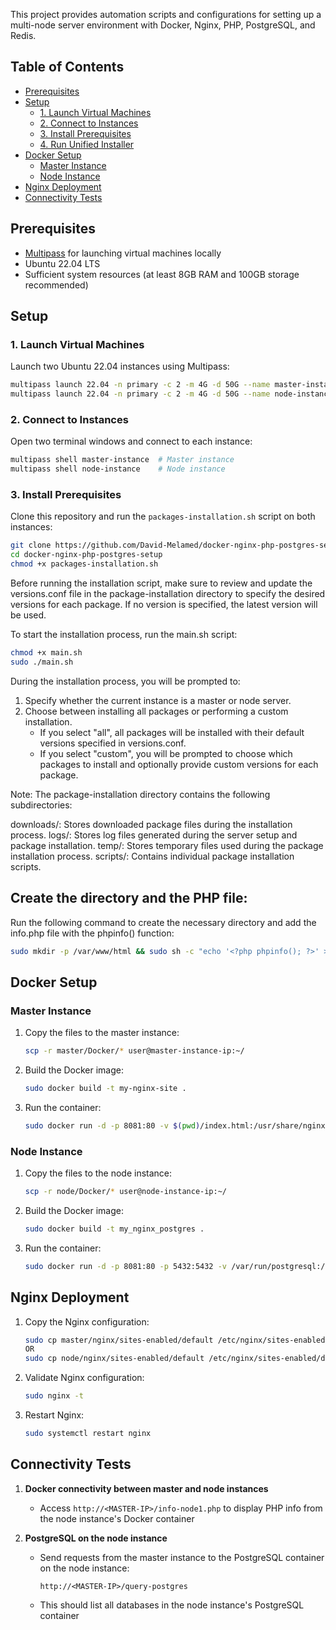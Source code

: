 This project provides automation scripts and configurations for setting up a multi-node server environment with Docker, Nginx, PHP, PostgreSQL, and Redis.

## Table of Contents
- [Prerequisites](#prerequisites)
- [Setup](#setup)
  - [1. Launch Virtual Machines](#1-launch-virtual-machines)
  - [2. Connect to Instances](#2-connect-to-instances)
  - [3. Install Prerequisites](#3-install-prerequisites)
  - [4. Run Unified Installer](#4-run-unified-installer)
- [Docker Setup](#docker-setup)
  - [Master Instance](#master-instance)
  - [Node Instance](#node-instance)
- [Nginx Deployment](#nginx-deployment)
- [Connectivity Tests](#connectivity-tests)

## Prerequisites

- [Multipass](https://multipass.run/) for launching virtual machines locally
- Ubuntu 22.04 LTS
- Sufficient system resources (at least 8GB RAM and 100GB storage recommended)

## Setup

### 1. Launch Virtual Machines

Launch two Ubuntu 22.04 instances using Multipass:

```bash
multipass launch 22.04 -n primary -c 2 -m 4G -d 50G --name master-instance
multipass launch 22.04 -n primary -c 2 -m 4G -d 50G --name node-instance
```

### 2. Connect to Instances

Open two terminal windows and connect to each instance:

```bash
multipass shell master-instance  # Master instance
multipass shell node-instance    # Node instance
```

### 3. Install Prerequisites

Clone this repository and run the `packages-installation.sh` script on both instances:

```bash
git clone https://github.com/David-Melamed/docker-nginx-php-postgres-setup.git
cd docker-nginx-php-postgres-setup
chmod +x packages-installation.sh
```

Before running the installation script, make sure to review and update the versions.conf file in the package-installation
directory to specify the desired versions for each package. If no version is specified, the latest version will be used.


To start the installation process, run the main.sh script:
```bash
chmod +x main.sh
sudo ./main.sh
```

During the installation process, you will be prompted to:

1. Specify whether the current instance is a master or node server.
2. Choose between installing all packages or performing a custom installation.
   * If you select "all", all packages will be installed with their default versions specified in versions.conf.
   * If you select "custom", you will be prompted to choose which packages to install and optionally provide custom versions for each package.


Note: The package-installation directory contains the following subdirectories:

downloads/: Stores downloaded package files during the installation process.
logs/: Stores log files generated during the server setup and package installation.
temp/: Stores temporary files used during the package installation process.
scripts/: Contains individual package installation scripts.


## Create the directory and the PHP file:
Run the following command to create the necessary directory and add the info.php file with the phpinfo() function:

   ```bash
   sudo mkdir -p /var/www/html && sudo sh -c "echo '<?php phpinfo(); ?>' > /var/www/html/info.php"
   ```

## Docker Setup

### Master Instance

1. Copy the files to the master instance:
   ```bash
   scp -r master/Docker/* user@master-instance-ip:~/
   ```
2. Build the Docker image:
   ```bash
   sudo docker build -t my-nginx-site .
   ```
3. Run the container:
   ```bash
   sudo docker run -d -p 8081:80 -v $(pwd)/index.html:/usr/share/nginx/html/index.html my-nginx-site
   ```

### Node Instance

1. Copy the files to the node instance:
   ```bash
   scp -r node/Docker/* user@node-instance-ip:~/
   ```
2. Build the Docker image:
   ```bash
   sudo docker build -t my_nginx_postgres .
   ```
3. Run the container:
   ```bash
   sudo docker run -d -p 8081:80 -p 5432:5432 -v /var/run/postgresql:/tmp --user root --name postgres my_nginx_postgres
   ```

## Nginx Deployment

1. Copy the Nginx configuration:
   ```bash
   sudo cp master/nginx/sites-enabled/default /etc/nginx/sites-enabled/default
   OR
   sudo cp node/nginx/sites-enabled/default /etc/nginx/sites-enabled/default
   ```
2. Validate Nginx configuration:
   ```bash
   sudo nginx -t
   ```
3. Restart Nginx:
   ```bash
   sudo systemctl restart nginx
   ```

## Connectivity Tests

1. **Docker connectivity between master and node instances**
   - Access `http://<MASTER-IP>/info-node1.php` to display PHP info from the node instance's Docker container

2. **PostgreSQL on the node instance**
   - Send requests from the master instance to the PostgreSQL container on the node instance:
     ```
     http://<MASTER-IP>/query-postgres
     ```
   - This should list all databases in the node instance's PostgreSQL container